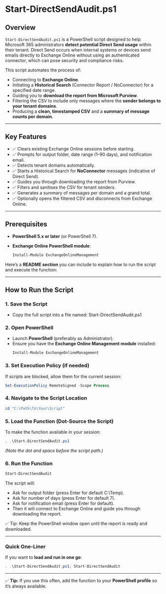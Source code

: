 # Start-DirectSendAudit.ps1

## Overview
`Start-DirectSendAudit.ps1` is a PowerShell script designed to help Microsoft 365 administrators **detect potential Direct Send usage** within their tenant. Direct Send occurs when internal systems or devices send emails directly to Exchange Online without using an authenticated connector, which can pose security and compliance risks.

This script automates the process of:
- Connecting to **Exchange Online**.
- Initiating a **Historical Search** (Connector Report / NoConnector) for a specified date range.
- Guiding you to **download the report from Microsoft Purview**.
- Filtering the CSV to include only messages where the **sender belongs to your tenant domains**.
- Producing a **clean, timestamped CSV** and a **summary of message counts per domain**.

---

## Key Features
- ✅ Clears existing Exchange Online sessions before starting.
- ✅ Prompts for output folder, date range (1–90 days), and notification email.
- ✅ Detects tenant domains automatically.
- ✅ Starts a Historical Search for **NoConnector** messages (indicative of Direct Send).
- ✅ Guides you through downloading the report from Purview.
- ✅ Filters and sanitises the CSV for tenant senders.
- ✅ Generates a summary of messages per domain and a grand total.
- ✅ Optionally opens the filtered CSV and disconnects from Exchange Online.

---

## Prerequisites
- **PowerShell 5.x or later** (or PowerShell 7).
- **Exchange Online PowerShell module**:

  ```powershell
  Install-Module ExchangeOnlineManagement

Here’s a **README section** you can include to explain how to run the script and execute the function:

***

## **How to Run the Script**

### **1. Save the Script**

*   Copy the full script into a file named:
        Start-DirectSendAudit.ps1

### **2. Open PowerShell**

*   Launch **PowerShell** (preferably as Administrator).
*   Ensure you have the **Exchange Online Management module** installed:
    ```powershell
    Install-Module ExchangeOnlineManagement
    ```

### **3. Set Execution Policy (if needed)**

If scripts are blocked, allow them for the current session:

```powershell
Set-ExecutionPolicy RemoteSigned -Scope Process
```

### **4. Navigate to the Script Location**

```powershell
cd "C:\Path\To\Your\Script"
```

### **5. Load the Function (Dot-Source the Script)**

To make the function available in your session:

```powershell
. .\Start-DirectSendAudit.ps1
```

*(Note the dot and space before the script path.)*

### **6. Run the Function**

```powershell
Start-DirectSendAudit
```

The script will:

- Ask for output folder (press Enter for default C:\Temp).
- Ask for number of days (press Enter for default 7).
- Ask for notification email (press Enter for default).
- Then it will connect to Exchange Online and guide you through downloading the report.


✅ Tip: Keep the PowerShell window open until the report is ready and downloaded.

***

### **Quick One-Liner**

If you want to **load and run in one go**:

```powershell
. .\Start-DirectSendAudit.ps1; Start-DirectSendAudit
```

***

✅ **Tip:** If you use this often, add the function to your **PowerShell profile** so it’s always available.

